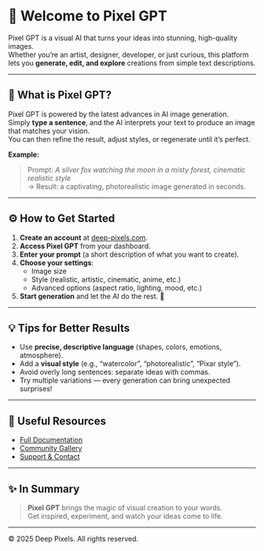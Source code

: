 # 🚀 Welcome to Pixel GPT

Pixel GPT is a visual AI that turns your ideas into stunning, high-quality images.  
Whether you’re an artist, designer, developer, or just curious, this platform lets you **generate, edit, and explore** creations from simple text descriptions.

---

## 🎨 What is Pixel GPT?

Pixel GPT is powered by the latest advances in AI image generation.  
Simply **type a sentence**, and the AI interprets your text to produce an image that matches your vision.  
You can then refine the result, adjust styles, or regenerate until it’s perfect.

**Example:**

> Prompt: *A silver fox watching the moon in a misty forest, cinematic realistic style*  
> → Result: a captivating, photorealistic image generated in seconds.

---

## ⚙️ How to Get Started

1. **Create an account** at [deep-pixels.com](https://deep-pixels.com).  
2. **Access Pixel GPT** from your dashboard.  
3. **Enter your prompt** (a short description of what you want to create).  
4. **Choose your settings**:
   - Image size  
   - Style (realistic, artistic, cinematic, anime, etc.)  
   - Advanced options (aspect ratio, lighting, mood, etc.)  
5. **Start generation** and let the AI do the rest. 🌌

---

## 💡 Tips for Better Results

- Use **precise, descriptive language** (shapes, colors, emotions, atmosphere).  
- Add a **visual style** (e.g., “watercolor”, “photorealistic”, “Pixar style”).  
- Avoid overly long sentences: separate ideas with commas.  
- Try multiple variations — every generation can bring unexpected surprises!

---

## 🔗 Useful Resources

- [Full Documentation](https://deep-pixels.com/docs)  
- [Community Gallery](https://deep-pixels.com/gallery)  
- [Support & Contact](https://deep-pixels.com/contact)

---

## ✨ In Summary

> **Pixel GPT** brings the magic of visual creation to your words.  
> Get inspired, experiment, and watch your ideas come to life.

---

© 2025 Deep Pixels. All rights reserved.